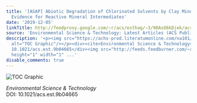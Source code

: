 ```yaml
---
title: '[ASAP] Abiotic Degradation of Chlorinated Solvents by Clay Minerals and Fe(II):
  Evidence for Reactive Mineral Intermediates'
date: '2019-12-05'
linkTitle: http://feedproxy.google.com/~r/acs/esthag/~3/98AsO6kDjek/acs.est.9b04665
source: 'Environmental Science & Technology: Latest Articles (ACS Publications)'
description: '<p><img src="https://achs-prod.literatumonline.com/na101/home/literatum/publisher/achs/journals/content/esthag/0/esthag.ahead-of-print/acs.est.9b04665/20191204/images/medium/es9b04665_0004.gif"
  alt="TOC Graphic"/></p><div><cite>Environmental Science & Technology</cite></div><div>DOI:
  10.1021/acs.est.9b04665</div><img src="http://feeds.feedburner.com/~r/acs/esthag/~4/98AsO6kDjek"
  height="1" width="1" ...'
disable_comments: true
---
```

<p><img src="https://achs-prod.literatumonline.com/na101/home/literatum/publisher/achs/journals/content/esthag/0/esthag.ahead-of-print/acs.est.9b04665/20191204/images/medium/es9b04665_0004.gif" alt="TOC Graphic"/></p><div><cite>Environmental Science & Technology</cite></div><div>DOI: 10.1021/acs.est.9b04665</div><img src="http://feeds.feedburner.com/~r/acs/esthag/~4/98AsO6kDjek" height="1" width="1" ...